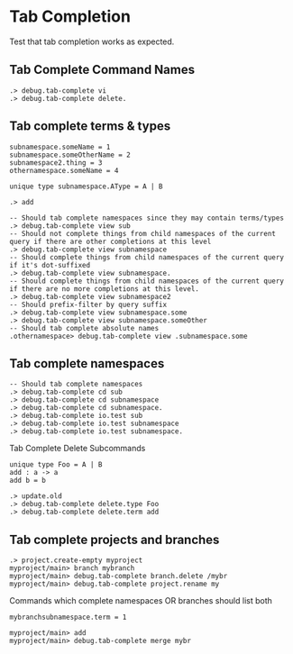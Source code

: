 # Tab Completion

Test that tab completion works as expected.

## Tab Complete Command Names

```ucm
.> debug.tab-complete vi
.> debug.tab-complete delete.
```

## Tab complete terms & types

```unison
subnamespace.someName = 1
subnamespace.someOtherName = 2
subnamespace2.thing = 3
othernamespace.someName = 4

unique type subnamespace.AType = A | B
```

```ucm:hide
.> add
```

```ucm
-- Should tab complete namespaces since they may contain terms/types
.> debug.tab-complete view sub
-- Should not complete things from child namespaces of the current query if there are other completions at this level
.> debug.tab-complete view subnamespace
-- Should complete things from child namespaces of the current query if it's dot-suffixed
.> debug.tab-complete view subnamespace.
-- Should complete things from child namespaces of the current query if there are no more completions at this level.
.> debug.tab-complete view subnamespace2
-- Should prefix-filter by query suffix
.> debug.tab-complete view subnamespace.some
.> debug.tab-complete view subnamespace.someOther
-- Should tab complete absolute names
.othernamespace> debug.tab-complete view .subnamespace.some
```

## Tab complete namespaces

```ucm
-- Should tab complete namespaces
.> debug.tab-complete cd sub
.> debug.tab-complete cd subnamespace
.> debug.tab-complete cd subnamespace.
.> debug.tab-complete io.test sub
.> debug.tab-complete io.test subnamespace
.> debug.tab-complete io.test subnamespace.
```

Tab Complete Delete Subcommands

```unison
unique type Foo = A | B
add : a -> a
add b = b
```

```ucm
.> update.old
.> debug.tab-complete delete.type Foo
.> debug.tab-complete delete.term add
```

## Tab complete projects and branches

```ucm
.> project.create-empty myproject
myproject/main> branch mybranch
myproject/main> debug.tab-complete branch.delete /mybr
myproject/main> debug.tab-complete project.rename my
```

Commands which complete namespaces OR branches should list both

```unison
mybranchsubnamespace.term = 1
```


```ucm
myproject/main> add
myproject/main> debug.tab-complete merge mybr
```

